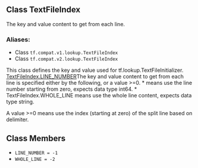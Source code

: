 ## Class TextFileIndex

The key and value content to get from each line.
### Aliases:
- Class `tf.compat.v1.lookup.TextFileIndex`
- Class `tf.compat.v2.lookup.TextFileIndex`

This class defines the key and value used for tf.lookup.TextFileInitializer.
[TextFileIndex.LINE_NUMBER](https://www.tensorflow.org/api_docs/python/tf/lookup/TextFileIndex#LINE_NUMBER)The key and value content to get from each line is specified either by the following, or a value >=0. *  means use the line number starting from zero, expects data type int64. * TextFileIndex.WHOLE_LINE means use the whole line content, expects data type string.


A value >=0 means use the index (starting at zero) of the split line based on delimiter.
## Class Members
- `LINE_NUMBER = -1`
- `WHOLE_LINE = -2`
